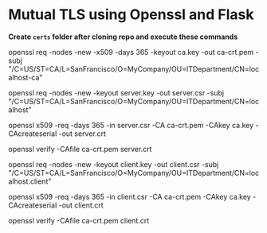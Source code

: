 # Mutual TLS using Openssl and Flask

**Create `certs` folder after cloning repo and execute these commands**

openssl req -nodes -new -x509 -days 365 -keyout ca.key -out ca-crt.pem -subj "/C=US/ST=CA/L=SanFrancisco/O=MyCompany/OU=ITDepartment/CN=localhost-ca"

openssl req -nodes -new -keyout server.key -out server.csr -subj "/C=US/ST=CA/L=SanFrancisco/O=MyCompany/OU=ITDepartment/CN=localhost"

openssl x509 -req -days 365 -in server.csr -CA ca-crt.pem -CAkey ca.key -CAcreateserial -out server.crt

openssl verify -CAfile ca-crt.pem server.crt

openssl req -nodes -new -keyout client.key -out client.csr -subj "/C=US/ST=CA/L=SanFrancisco/O=MyCompany/OU=ITDepartment/CN=localhost.client"

openssl x509 -req -days 365 -in client.csr -CA ca-crt.pem -CAkey ca.key -CAcreateserial -out client.crt

openssl verify -CAfile ca-crt.pem client.crt